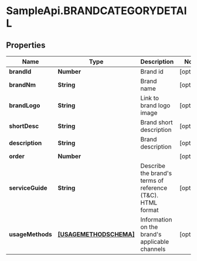 # SampleApi.BRANDCATEGORYDETAIL

## Properties

Name | Type | Description | Notes
------------ | ------------- | ------------- | -------------
**brandId** | **Number** | Brand id | [optional] 
**brandNm** | **String** | Brand name | [optional] 
**brandLogo** | **String** | Link to brand logo image | [optional] 
**shortDesc** | **String** | Brand short description | [optional] 
**description** | **String** | Brand description | [optional] 
**order** | **Number** |  | [optional] 
**serviceGuide** | **String** | Describe the brand&#39;s terms of reference (T&amp;C). HTML format | [optional] 
**usageMethods** | [**[USAGEMETHODSCHEMA]**](USAGEMETHODSCHEMA.md) | Information on the brand&#39;s applicable channels | [optional] 


